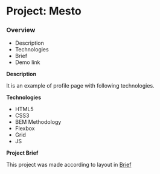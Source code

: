 
# Project: Mesto

### Overview

* Description
* Technologies
* Brief
* Demo link

**Description**

It is an example of profile page with following technologies.

**Technologies**

* HTML5
* CSS3
* BEM Methodology
* Flexbox
* Grid
* JS

**Project Brief** 

This project was made according to layout in [Brief](https://www.figma.com/file/2cn9N9jSkmxD84oJik7xL7/JavaScript.-Sprint-4?node-id=0%3A1)

